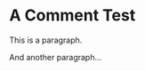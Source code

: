 # A Comment Test

This is a paragraph.

<!--
this is a HTML comment
It's multiline
-->

And another paragraph...

